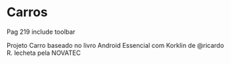 # Carros
Pag 219 include toolbar

Projeto Carro baseado no livro Android Essencial com Korklin de @ricardo R. lecheta pela NOVATEC
